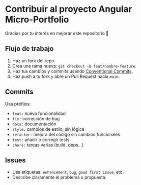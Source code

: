 # Contribuir al proyecto Angular Micro-Portfolio

Gracias por tu interés en mejorar este repositorio 🙌

## Flujo de trabajo

1. Haz un fork del repo.
2. Crea una rama nueva: `git checkout -b feat/nombre-feature`.
3. Haz tus cambios y commits usando [Conventional Commits](https://www.conventionalcommits.org/).
4. Haz push a tu fork y abre un Pull Request hacia `main`.

## Commits

Usa prefijos:

- `feat:` nueva funcionalidad
- `fix:` corrección de bug
- `docs:` documentación
- `style:` cambios de estilo, sin lógica
- `refactor:` mejora del código sin cambios funcionales
- `test:` añadir o corregir tests
- `chore:` tareas varias (build, deps…)

## Issues

- Usa etiquetas: `enhancement`, `bug`, `good first issue`, etc.
- Describe claramente el problema o propuesta.
